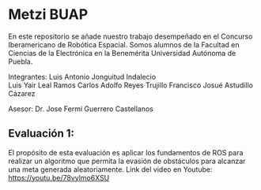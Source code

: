 # Metzi BUAP
En este repositorio se añade nuestro trabajo desempeñado en el Concurso Iberamericano de Robótica Espacial. Somos alumnos de la Facultad en Ciencias de la Electrónica en la Benemérita Universidad Autónoma de Puebla.

Integrantes:
Luis Antonio Jonguitud Indalecio <br>
Luis Yair Leal Ramos
Carlos Adolfo Reyes Trujillo
Francisco Josué Astudillo Cázarez

Asesor:
Dr. Jose Fermi Guerrero Castellanos

## Evaluación 1:
El propósito de esta evaluación es aplicar los fundamentos de ROS para realizar un algoritmo que permita la evasión de obstáculos para alcanzar una meta generada aleatoriamente.
Link del video en Youtube:
https://youtu.be/78vylmo6XSU
